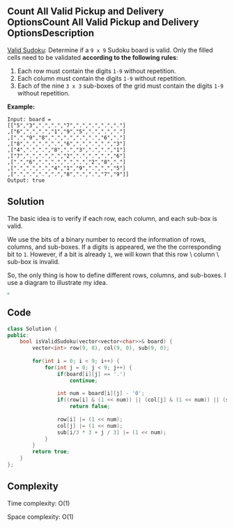 ## Count All Valid Pickup and Delivery OptionsCount All Valid Pickup and Delivery OptionsDescription

[Valid Sudoku](https://leetcode.com/problems/valid-sudoku/): Determine if a `9 x 9` Sudoku board is valid. Only the filled cells need to be validated **according to the following rules**:

1. Each row must contain the digits `1-9` without repetition.
2. Each column must contain the digits `1-9` without repetition.
3. Each of the nine `3 x 3` sub-boxes of the grid must contain the digits `1-9` without repetition.

**Example:**

```
Input: board = 
[["5","3",".",".","7",".",".",".","."]
,["6",".",".","1","9","5",".",".","."]
,[".","9","8",".",".",".",".","6","."]
,["8",".",".",".","6",".",".",".","3"]
,["4",".",".","8",".","3",".",".","1"]
,["7",".",".",".","2",".",".",".","6"]
,[".","6",".",".",".",".","2","8","."]
,[".",".",".","4","1","9",".",".","5"]
,[".",".",".",".","8",".",".","7","9"]]
Output: true
```



## Solution

The basic idea is to verify if each row, each column, and each sub-box is valid.

We use the bits of a binary number to record the information of rows, columns, and sub-boxes. If a digits is appeared, we the the corresponding bit to `1`. However, if a bit is already `1`, we will kown that this row \ column \ sub-box is invalid.

So, the only thing is how to define different rows, columns, and sub-boxes. I use a diagram to illustrate my idea.

<img src="/Users/xiaoli/Documents/Codes/github/Leetcode-Adventure/images/Sudoku.png" style="zoom: 33%;" />

## Code

```cpp
class Solution {
public:
    bool isValidSudoku(vector<vector<char>>& board) {
        vector<int> row(9, 0), col(9, 0), sub(9, 0);
        
        for(int i = 0; i < 9; i++) {
            for(int j = 0; j < 9; j++) {
                if(board[i][j] == '.')
                    continue;
                
                int num = board[i][j] - '0';
                if((row[i] & (1 << num)) || (col[j] & (1 << num)) || (sub[i/3 * 3 + j / 3] & (1 << num)))
                    return false;
                
                row[i] |= (1 << num);
                col[j] |= (1 << num);
                sub[i/3 * 3 + j / 3] |= (1 << num);
            }
        }
        return true;
    }
};
```



## Complexity

Time complexity: O(1)

Space complexity: O(1)
